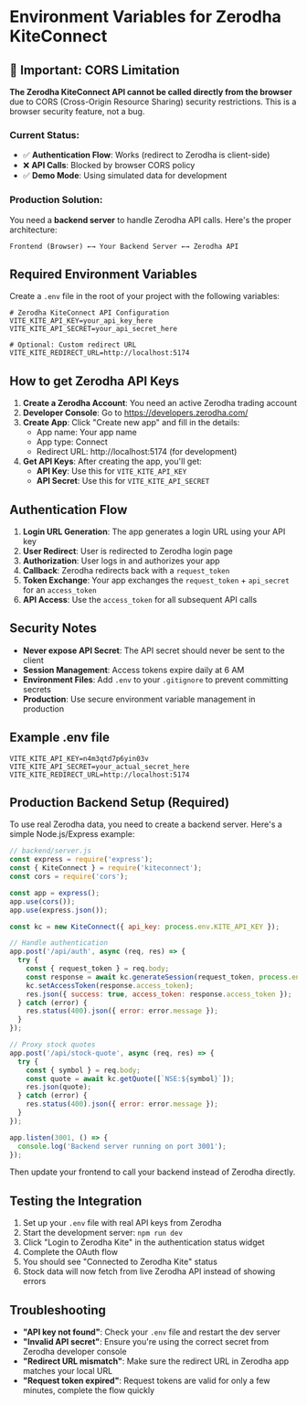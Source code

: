 # Environment Variables for Zerodha KiteConnect

## 🚨 **Important: CORS Limitation**

**The Zerodha KiteConnect API cannot be called directly from the browser** due to CORS (Cross-Origin Resource Sharing) security restrictions. This is a browser security feature, not a bug.

### Current Status:
- ✅ **Authentication Flow**: Works (redirect to Zerodha is client-side)
- ❌ **API Calls**: Blocked by browser CORS policy
- ✅ **Demo Mode**: Using simulated data for development

### Production Solution:
You need a **backend server** to handle Zerodha API calls. Here's the proper architecture:

```
Frontend (Browser) ←→ Your Backend Server ←→ Zerodha API
```

## Required Environment Variables

Create a `.env` file in the root of your project with the following variables:

```env
# Zerodha KiteConnect API Configuration
VITE_KITE_API_KEY=your_api_key_here
VITE_KITE_API_SECRET=your_api_secret_here

# Optional: Custom redirect URL
VITE_KITE_REDIRECT_URL=http://localhost:5174
```

## How to get Zerodha API Keys

1. **Create a Zerodha Account**: You need an active Zerodha trading account
2. **Developer Console**: Go to https://developers.zerodha.com/
3. **Create App**: Click "Create new app" and fill in the details:
   - App name: Your app name
   - App type: Connect
   - Redirect URL: http://localhost:5174 (for development)
4. **Get API Keys**: After creating the app, you'll get:
   - **API Key**: Use this for `VITE_KITE_API_KEY`
   - **API Secret**: Use this for `VITE_KITE_API_SECRET`

## Authentication Flow

1. **Login URL Generation**: The app generates a login URL using your API key
2. **User Redirect**: User is redirected to Zerodha login page
3. **Authorization**: User logs in and authorizes your app
4. **Callback**: Zerodha redirects back with a `request_token`
5. **Token Exchange**: Your app exchanges the `request_token` + `api_secret` for an `access_token`
6. **API Access**: Use the `access_token` for all subsequent API calls

## Security Notes

- **Never expose API Secret**: The API secret should never be sent to the client
- **Session Management**: Access tokens expire daily at 6 AM
- **Environment Files**: Add `.env` to your `.gitignore` to prevent committing secrets
- **Production**: Use secure environment variable management in production

## Example .env file

```env
VITE_KITE_API_KEY=n4m3qtd7p6yin03v
VITE_KITE_API_SECRET=your_actual_secret_here
VITE_KITE_REDIRECT_URL=http://localhost:5174
```

## Production Backend Setup (Required)

To use real Zerodha data, you need to create a backend server. Here's a simple Node.js/Express example:

```javascript
// backend/server.js
const express = require('express');
const { KiteConnect } = require('kiteconnect');
const cors = require('cors');

const app = express();
app.use(cors());
app.use(express.json());

const kc = new KiteConnect({ api_key: process.env.KITE_API_KEY });

// Handle authentication
app.post('/api/auth', async (req, res) => {
  try {
    const { request_token } = req.body;
    const response = await kc.generateSession(request_token, process.env.KITE_API_SECRET);
    kc.setAccessToken(response.access_token);
    res.json({ success: true, access_token: response.access_token });
  } catch (error) {
    res.status(400).json({ error: error.message });
  }
});

// Proxy stock quotes
app.post('/api/stock-quote', async (req, res) => {
  try {
    const { symbol } = req.body;
    const quote = await kc.getQuote([`NSE:${symbol}`]);
    res.json(quote);
  } catch (error) {
    res.status(400).json({ error: error.message });
  }
});

app.listen(3001, () => {
  console.log('Backend server running on port 3001');
});
```

Then update your frontend to call your backend instead of Zerodha directly.

## Testing the Integration

1. Set up your `.env` file with real API keys from Zerodha
2. Start the development server: `npm run dev`
3. Click "Login to Zerodha Kite" in the authentication status widget
4. Complete the OAuth flow
5. You should see "Connected to Zerodha Kite" status
6. Stock data will now fetch from live Zerodha API instead of showing errors

## Troubleshooting

- **"API key not found"**: Check your `.env` file and restart the dev server
- **"Invalid API secret"**: Ensure you're using the correct secret from Zerodha developer console
- **"Redirect URL mismatch"**: Make sure the redirect URL in Zerodha app matches your local URL
- **"Request token expired"**: Request tokens are valid for only a few minutes, complete the flow quickly